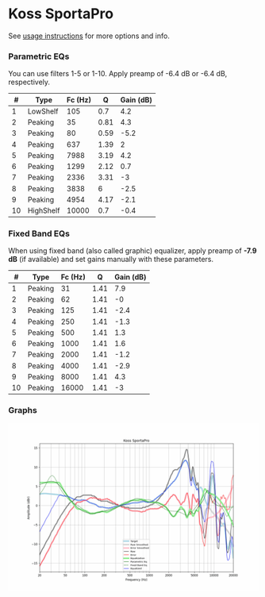 # Koss SportaPro
See [usage instructions](https://github.com/jaakkopasanen/AutoEq#usage) for more options and info.

### Parametric EQs
You can use filters 1-5 or 1-10. Apply preamp of -6.4 dB or -6.4 dB, respectively.

|   # | Type      |   Fc (Hz) |    Q |   Gain (dB) |
|-----|-----------|-----------|------|-------------|
|   1 | LowShelf  |       105 | 0.7  |         4.2 |
|   2 | Peaking   |        35 | 0.81 |         4.3 |
|   3 | Peaking   |        80 | 0.59 |        -5.2 |
|   4 | Peaking   |       637 | 1.39 |         2   |
|   5 | Peaking   |      7988 | 3.19 |         4.2 |
|   6 | Peaking   |      1299 | 2.12 |         0.7 |
|   7 | Peaking   |      2336 | 3.31 |        -3   |
|   8 | Peaking   |      3838 | 6    |        -2.5 |
|   9 | Peaking   |      4954 | 4.17 |        -2.1 |
|  10 | HighShelf |     10000 | 0.7  |        -0.4 |

### Fixed Band EQs
When using fixed band (also called graphic) equalizer, apply preamp of **-7.9 dB** (if available) and set gains manually with these parameters.

|   # | Type    |   Fc (Hz) |    Q |   Gain (dB) |
|-----|---------|-----------|------|-------------|
|   1 | Peaking |        31 | 1.41 |         7.9 |
|   2 | Peaking |        62 | 1.41 |        -0   |
|   3 | Peaking |       125 | 1.41 |        -2.4 |
|   4 | Peaking |       250 | 1.41 |        -1.3 |
|   5 | Peaking |       500 | 1.41 |         1.3 |
|   6 | Peaking |      1000 | 1.41 |         1.6 |
|   7 | Peaking |      2000 | 1.41 |        -1.2 |
|   8 | Peaking |      4000 | 1.41 |        -2.9 |
|   9 | Peaking |      8000 | 1.41 |         4.3 |
|  10 | Peaking |     16000 | 1.41 |        -3   |

### Graphs
![](./Koss%20SportaPro.png)
